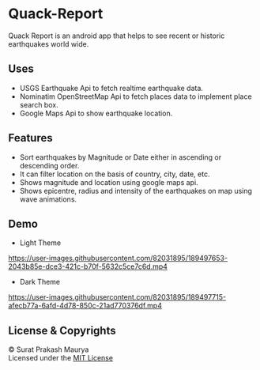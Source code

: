 # Quack-Report
Quack Report is an android app that helps to see recent or historic earthquakes world wide.

## Uses
- USGS Earthquake Api to fetch realtime earthquake data.
- Nominatim OpenStreetMap Api to fetch places data to implement place search box.
- Google Maps Api to show earthquake location.

## Features
- Sort earthquakes by Magnitude or Date either in ascending or descending order.
- It can filter location on the basis of country, city, date, etc.
- Shows magnitude and location using google maps api.
- Shows epicentre, radius and intensity of the earthquakes on map using wave animations.

## Demo
- Light Theme

https://user-images.githubusercontent.com/82031895/189497653-2043b85e-dce3-421c-b70f-5632c5ce7c6d.mp4

- Dark Theme

https://user-images.githubusercontent.com/82031895/189497715-afecb77a-6afd-4d78-850c-21ad770376df.mp4


## License & Copyrights
© Surat Prakash Maurya <br/>
Licensed under the [MIT License](LICENSE)
